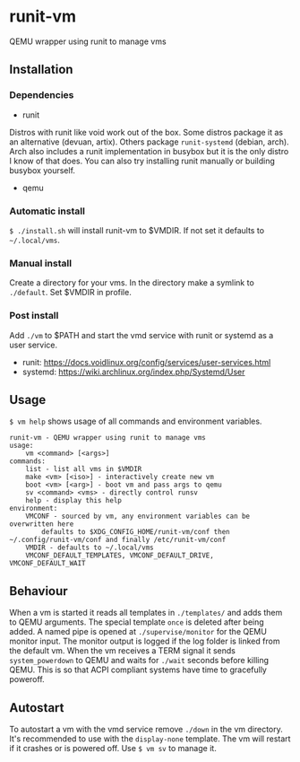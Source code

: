 # runit-vm
QEMU wrapper using runit to manage vms
## Installation
### Dependencies
- runit

Distros with runit like void work out of the box.
Some distros package it as an alternative (devuan, artix).
Others package `runit-systemd` (debian, arch).
Arch also includes a runit implementation in busybox but it is the only distro I know of that does.
You can also try installing runit manually or building busybox yourself.
- qemu
### Automatic install
`$ ./install.sh` will install runit-vm to $VMDIR.
If not set it defaults to `~/.local/vms`.
### Manual install
Create a directory for your vms.
In the directory make a symlink to `./default`.
Set $VMDIR in profile.
### Post install
Add `./vm` to $PATH and start the vmd service with runit or systemd as a user service.
- runit: <https://docs.voidlinux.org/config/services/user-services.html>
- systemd: <https://wiki.archlinux.org/index.php/Systemd/User>
## Usage
`$ vm help` shows usage of all commands and environment variables.
```
runit-vm - QEMU wrapper using runit to manage vms
usage:
	vm <command> [<args>]
commands:
	list - list all vms in $VMDIR
	make <vm> [<iso>] - interactively create new vm
	boot <vm> [<arg>] - boot vm and pass args to qemu
	sv <command> <vms> - directly control runsv
	help - display this help
environment:
	VMCONF - sourced by vm, any environment variables can be overwritten here
		defaults to $XDG_CONFIG_HOME/runit-vm/conf then ~/.config/runit-vm/conf and finally /etc/runit-vm/conf
	VMDIR - defaults to ~/.local/vms
	VMCONF_DEFAULT_TEMPLATES, VMCONF_DEFAULT_DRIVE, VMCONF_DEFAULT_WAIT
```
## Behaviour
When a vm is started it reads all templates in `./templates/` and adds them to QEMU arguments.
The special template `once` is deleted after being added.
A named pipe is opened at `./supervise/monitor` for the QEMU monitor input.
The monitor output is logged if the log folder is linked from the default vm.
When the vm receives a TERM signal it sends `system_powerdown` to QEMU and waits for `./wait` seconds before killing QEMU.
This is so that ACPI compliant systems have time to gracefully poweroff.
## Autostart
To autostart a vm with the vmd service remove `./down` in the vm directory.
It's recommended to use with the `display-none` template.
The vm will restart if it crashes or is powered off.
Use `$ vm sv` to manage it.

